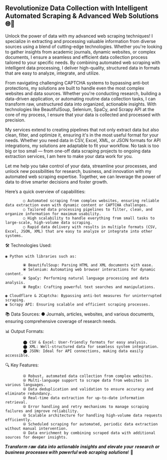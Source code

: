 ##  Revolutionize Data Collection with Intelligent Automated Scraping & Advanced Web Solutions 🌐🚀

Unlock the power of data with my advanced web scraping techniques! I specialize in extracting and processing valuable information from diverse sources using a blend of cutting-edge technologies. 
Whether you're looking to gather insights from academic journals, dynamic websites, or complex documents, I ensure a seamless and efficient data collection process tailored to your specific needs. 
By combining automated web scraping with intelligent data processing, I deliver high-quality, structured data in formats that are easy to analyze, integrate, and utilize.

From navigating challenging CAPTCHA systems to bypassing anti-bot protections, my solutions are built to handle even the most complex websites and data sources. Whether you're conducting research, 
building a data-driven application, or automating routine data collection tasks, I can transform raw, unstructured data into organized, actionable insights. With technologies like BeautifulSoup, 
Selenium, SpaCy, and Scrapy API at the core of my process, I ensure that your data is collected and processed with precision.

My services extend to creating pipelines that not only extract data but also clean, filter, and optimize it, ensuring it's in the most useful format for your needs. Whether you need data in CSV, 
Excel, XML, or JSON formats for API integrations, my solutions are adaptable to fit your workflow. No task is too big or too small — from one-off data scraping projects to ongoing data extraction 
services, I am here to make your data work for you.  

Let me help you take control of your data, streamline your processes, and unlock new possibilities for research, business, and innovation with my automated web scraping expertise. Together, we can 
leverage the power of data to drive smarter decisions and foster growth.

Here’s a quick overview of capabilities:

            ○ Automated scraping from complex websites, ensuring reliable data extraction even with dynamic content or CAPTCHA challenges.
            ○ Tailored data processing pipelines to filter, clean, and organize information for maximum usability.
            ○ High scalability to handle everything from small tasks to large-scale, high-volume data scraping.
            ○ Rapid data delivery with results in multiple formats (CSV, Excel, JSON, XML) that are easy to analyze or integrate into other systems.

🛠️ Technologies Used: 

    ◉ Python with libraries such as:

            ⦿ BeautifulSoup: Parsing HTML and XML documents with ease.
            ⦿ Selenium: Automating web browser interactions for dynamic content.
            ⦿ SpaCy: Performing natural language processing and data analysis.
            ⦿ RegEx: Crafting powerful text searches and manipulations.
            
    ◉ Cloudflare & 2Captcha: Bypassing anti-bot measures for uninterrupted scraping.
    ◉ Scrapy API: Ensuring scalable and efficient scraping processes. 
    
📚 Data Sources:
    ● Journals, articles, websites, and various documents, ensuring comprehensive coverage of research needs.

📊 Output Formats:

            ⬤ CSV & Excel: User-friendly formats for easy analysis.
            ⬤ XML: Well-structured data for seamless system integration.
            ⬤ JSON: Ideal for API connections, making data easily accessible.

🔍 Key Features: 

            ⦾ Robust, automated data collection from complex websites.
            ⦾ Multi-language support to scrape data from websites in various languages.
            ⦾ Data deduplication and validation to ensure accuracy and eliminate redundancy.
            ⦾ Real-time data extraction for up-to-date information retrieval.
            ⦾ Error handling and retry mechanisms to manage scraping failures and improve reliability.
            ⦾ Scalable architecture for handling high-volume data requests efficiently.
            ⦾ Scheduled scraping for automated, periodic data extraction without manual intervention.
            ⦾ Data enrichment by combining scraped data with additional sources for deeper insights.


𝑻𝒓𝒂𝒏𝒔𝒇𝒐𝒓𝒎 𝒓𝒂𝒘 𝒅𝒂𝒕𝒂 𝒊𝒏𝒕𝒐 𝒂𝒄𝒕𝒊𝒐𝒏𝒂𝒃𝒍𝒆 𝒊𝒏𝒔𝒊𝒈𝒉𝒕𝒔 𝒂𝒏𝒅 𝒆𝒍𝒆𝒗𝒂𝒕𝒆 𝒚𝒐𝒖𝒓 𝒓𝒆𝒔𝒆𝒂𝒓𝒄𝒉 𝒐𝒓 𝒃𝒖𝒔𝒊𝒏𝒆𝒔𝒔 𝒑𝒓𝒐𝒄𝒆𝒔𝒔𝒆𝒔 𝒘𝒊𝒕𝒉 𝒑𝒐𝒘𝒆𝒓𝒇𝒖𝒍 𝒘𝒆𝒃 𝒔𝒄𝒓𝒂𝒑𝒊𝒏𝒈 𝒔𝒐𝒍𝒖𝒕𝒊𝒐𝒏𝒔! 🚀


  


    

    

            
            


  
